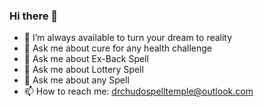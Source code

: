 ### Hi there 👋
- 🔭 I’m always available to turn your dream to reality
- 🌱 Ask me about cure for any health challenge
- 👯 Ask me about Ex-Back Spell
- 🤔 Ask me about Lottery Spell
- 💬 Ask me about any Spell
- 📫 How to reach me: drchudospelltemple@outlook.com

<!--
**drchulo/drchulo** is a ✨ _special_ ✨ repository because its `README.md` (this file) appears on your GitHub profile.

Here are some ideas to get you started:

- 🔭 I’m always available to turn your dream to reality
- 🌱 Ask me about cure for any health challenge
- 👯 Ask me about Ex-Back Spell
- 🤔 Ask me about Lottery Spell
- 💬 Ask me about any Spell
- 📫 How to reach me: drchudospelltemple@outlook.com

- 😄 Pronouns: Dr
- ⚡ Fun fact: ...
-->
